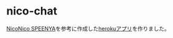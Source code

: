 # nico-chat

[NicoNico SPEENYA](https://github.com/chimerast/niconico-speenya)を参考に作成した[herokuアプリ](https://nico-chat.herokuapp.com/controller/)を作りました。
